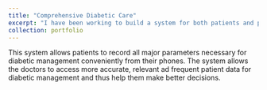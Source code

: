 ```yaml
---
title: "Comprehensive Diabetic Care"
excerpt: "I have been working to build a system for both patients and providers to create an extra channel between them. <br/><img src='/images/diabetic_care.png'>"
collection: portfolio
---
```


This system allows patients to record all major parameters necessary for diabetic management conveniently from their phones. The system allows the doctors to access more accurate, relevant ad frequent patient data for diabetic management and thus help them make better decisions.
